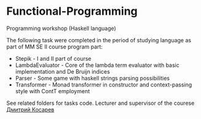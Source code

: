 # Functional-Programming

Programming workshop (Haskell language)  

The following task were completed in the period of studying language as part of MM SE II course program part:

* Stepik - I and II part of course
* LambdaEvaluator - Core of the lambda term evaluator with basic implementation and De Bruijn indices
* Parser - Some game with haskell strings parsing possibilities
* Transformer - Monad transformer in constructor and context-passing style with ContT employment

See related folders for tasks code. 
Lecturer and supervisor of the courese [Дмитрий Косарев](https://github.com/Kakadu)
